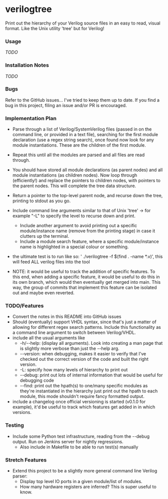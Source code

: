 # verilogtree

Print out the hierarchy of your Verilog source files in an easy to read, visual format. Like the Unix utility 'tree' but for Verilog!

### Usage
*TODO*

### Installation Notes
*TODO*

### Bugs
Refer to the GitHub issues... I've tried to keep them up to date. If you find a bug in this project, filing an issue and/or PR is encouraged.

### Implementation Plan
- Parse through a list of Verilog/SystemVerilog files (passed in on the command line, or provided in a text file), searching for the first module declaration (use a regex string search), once found now look for any module instantiations. These are the children of the first module.
- Repeat this until all the modules are parsed and all files are read through.
- You should have stored all module declarations (as parent nodes) and all module instantiations (as children nodes). Now loop through (efficiently!) and replace the pointers to children nodes, with pointers to the parent nodes. This will complete the tree data structure.
- Return a pointer to the top-level parent node, and recurse down the tree, printing to stdout as you go. 
- Include command line arguments similar to that of Unix 'tree' -> for example "-L" to specify the level to recurse down and print. 
    - Include another argument to avoid printing out a specific module/instance name (remove from the printing stage) in case it clutters up the terminal.
    - Include a module search feature, where a specific module/instance name is highlighted in a special colour or something.
- the ultimate test is to run like so: ' ./verilogtree -f $(find . -name \*.v)', this will feed ALL verilog files into the tool

- NOTE: it would be useful to track the addition of specific features. To this end, when adding a specific feature, it would be useful to do this in its own branch, which would then eventually get merged into main. This way, the group of commits that implement this feature can be isolated out and maybe even reverted.

### TODO/Features
- Convert the notes in this README into GitHub issues 
- Should (eventually) support VHDL syntax, since that's just a matter of allowing for different regex search patterns. Include this functionality as a command line argument to switch between Verilog/VHDL.
- include all the usual arguments like 
    - -h/--help: (display all arguments). Look into creating a man page that is slightly more verbose than just the --help arg.
    - --version: when debugging, makes it easier to verify that I've checked out the correct version of the code and built the right version.
    - -L: specify how many levels of hierarchy to print out
    - --debug: print out lots of internal information that would be useful for debugging code
    - --find: print out the hpath(s) to one/many specific modules as they're instantiated in the hierarchy
              just print out the hpath to each module, this mode shouldn't require fancy formatted output.
- include a changelog once official versioning is started (v0.1.0 for example), it'd be useful to track which features get added in in which versions.

### Testing
- Include some Python test infrastructure, reading from the --debug output. Run on Jenkins server for nightly regressions.
    - Also include in Makefile to be able to run test(s) manually

### Stretch Features 
- Extend this project to be a slightly more general command line Verilog parser:
    - Display top level IO ports in a given module/list of modules.
    - How many hardware registers are inferred? This is super useful to know.
